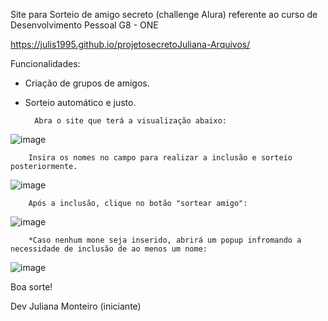 
  Site para Sorteio de amigo secreto (challenge Alura) referente ao curso de Desenvolvimento Pessoal G8 - ONE

  https://julis1995.github.io/projetosecretoJuliana-Arquivos/

Funcionalidades:

- Criação de grupos de amigos.
- Sorteio automático e justo.

        Abra o site que terá a visualização abaixo:

![image](https://github.com/user-attachments/assets/e6c47324-b73c-49b2-9382-bbea14851416)

        Insira os nomes no campo para realizar a inclusão e sorteio posteriormente.

![image](https://github.com/user-attachments/assets/68fb8f53-813e-4b1c-bc04-68469a79377f)

        Após a inclusão, clique no botão "sortear amigo":

![image](https://github.com/user-attachments/assets/461b1f48-b804-47b5-a380-8844aa777749)

        *Caso nenhum mone seja inserido, abrirá um popup infromando a necessidade de inclusão de ao menos um nome:

![image](https://github.com/user-attachments/assets/665963a5-539b-4f8d-996a-36f1670abd44)




Boa sorte!

Dev Juliana Monteiro (iniciante)
